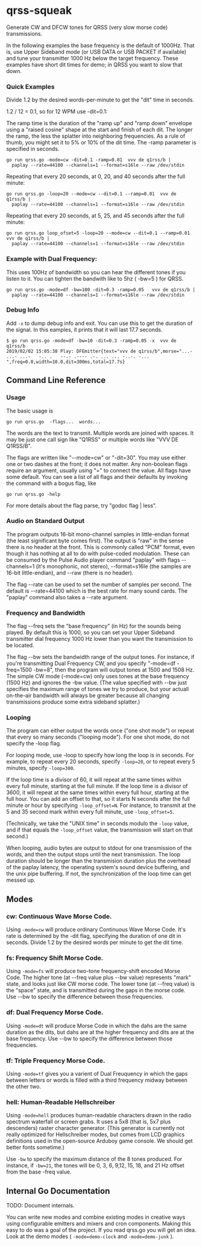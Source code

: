 # qrss-squeak
Generate CW and DFCW tones for QRSS (very slow morse code) transmissions.

In the following examples the base frequency is the default of 1000Hz.
That is, use Upper Sideband mode (or USB DATA or USB PACKET if available)
and tune your transmitter 1000 Hz below the target frequency.
These examples have short dit times for demo; in QRSS you want to slow that down.

### Quick Examples

Divide 1.2 by the desired words-per-minute to get the "dit" time in seconds.

1.2 / 12 = 0.1, so for 12 WPM use -dit=0.1:

The ramp time is the duration of the "ramp up" and "ramp down" envelope
using a "raised cosine" shape at the start and finish of each dit.
The longer the ramp, the less the splatter into neighboring frequencies.
As a rule of thumb, you might set it to 5% or 10% of the dit time.
The -ramp parameter is specified in seconds.

```
go run qrss.go -mode=cw -dit=0.1 -ramp=0.01  vvv de q1rss/b |
  paplay --rate=44100 --channels=1 --format=s16le --raw /dev/stdin
```

Repeating that every 20 seconds, at 0, 20, and 40 seconds after the full minute:
```
go run qrss.go -loop=20 --mode=cw --dit=0.1 --ramp=0.01  vvv de q1rss/b |
  paplay --rate=44100 --channels=1 --format=s16le --raw /dev/stdin
```

Repeating that every 20 seconds, at 5, 25, and 45 seconds after the full minute:
```
go run qrss.go loop_ofset=5 -loop=20 --mode=cw --dit=0.1 --ramp=0.01  vvv de q1rss/b |
  paplay --rate=44100 --channels=1 --format=s16le --raw /dev/stdin
```

### Example with Dual Frequency:
This uses 100Hz of bandwidth so you can hear the different tones if you
listen to it.  You can tighten the bandwith like to 5hz ( -bw=5 ) for QRSS.
```
go run qrss.go -mode=df -bw=100 -dit=0.3 -ramp=0.05   vvv de q1rss/b |
  paplay --rate=44100 --channels=1 --format=s16le --raw /dev/stdin
```

### Debug Info

Add `-x` to dump debug info and exit.  You can use this to get the duration of the signal.
In this eamples, it prints that it will last 17.7 seconds.

```
$ go run qrss.go -mode=df -bw=10 -dit=0.3 -ramp=0.05 -x  vvv de q1rss/b
2019/02/02 15:05:38 Play: DFEmitter{text="vvv de q1rss/b",morse="...- ...- ...-   -.. .   --.- .---- .-. ... ... -..-. -... ",freq=0.0,width=10.0,dit=300ms,total=17.7s}
```

## Command Line Reference

### Usage

The basic usage is
```
go run qrss.go  -flags...  words...
```

The words are the text to transmit.  Multiple words are joined with spaces.
It may be just one call sign like "Q1RSS" or multiple words like "VVV DE Q1RSS/B".

The flags are written like "--mode=cw" or "-dit=30".  You may use either one or two
dashes at the front; it does not matter.  Any non-boolean flags require an argument,
usually using "=" to connect the value.  All flags have some default.  You can see
a list of all flags and their defaults by invoking the command with a bogus flag, like
```
go run qrss.go -help
```
For more details about the flag parse, try "godoc flag | less".

### Audio on Standard Output

The program outputs 16-bit mono-channel samples in little-endian format (the least significant
byte comes first).  The output is "raw" in the sense there is no header at the front.
This is commonly called "PCM" format, even though it has nothing at all to do with
pulse-coded modulation.  These can be consumed by the Pulse Audio player command
"paplay" with flags --channels=1 (it's monophonic, not stereo), --format=s16le
(the samples are 16-bit little-endian), and --raw (there is no header).

The flag --rate can be used to set the number of samples per second.
The default is --rate=44100 which is the best rate for many sound cards.
The "paplay" command also takes a --rate argument.

### Frequency and Bandwidth

The flag --freq sets the "base frequency" (in Hz) for the sounds being played.
By default this is 1000, so you can set your Upper Sideband transmitter dial
frequency 1000 Hz lower than you want the transmission to be located.

The flag --bw sets the bandwidth range of the output tones.  For instance, if you're
transmitting Dual Frequency CW, and you specify "-mode=df -freq=1500 -bw=8",
then the program will output tones at 1500 and 1508 Hz.  The simple CW mode
(-mode=cw) only uses tones at the base frequency (1500 Hz) and ignores the -bw value.
(The value specified with --bw just specifies the maximum range of tones we try
to produce, but your actuall on-the-air bandwidth will always be greater
because all changing transmissions produce some extra sideband splatter.)

### Looping

The program can either output the words once ("one shot mode") or repeat that
every so many seconds ("looping mode").  For one shot mode, do not specify
the -loop flag.

For looping mode, use -loop to specify how long the loop is in seconds.
For example, to repeat every 20 seconds, specify `-loop=20`,
or to repeat every 5 minutes, specify `-loop=300`.

If the loop time is a divisor of 60, it will repeat at the same times
within every full minute, starting at the full minute.   If the loop
time is a divisor of 3600, it will repeat at the same times within every
full hour, starting at the full hour.  You can add an offset to that,
so it starts N seconds after the full minute or hour by specifying
`-loop_offset=N`.  For instance, to transmit at the 5 and 35 second
mark within every full minute, use `-loop_offset=5`.

(Technically, we take the "UNIX time" in seconds modulo the `-loop`
value, and if that equals the `-loop_offset` value, the transmission will
start on that second.)

When looping, audio bytes are output to stdout for one transmission of
the words, and then the output stops until the next transmission.
The loop duration should be longer than the transmision duration
plus the overhead of the paplay latency, the operating system's sound device
buffering, and the unix pipe buffering.  If not, the synchronization
of the loop time can get messed up.

## Modes

### cw: Continuous Wave Morse Code.

Using `-mode=cw` will produce ordinary Continuous Wave Morse Code.
It's rate is determined by the -dit flag, specifying the duration of
one dit in seconds.  Divide 1.2 by the desired words per minute to
get the dit time.

### fs: Frequency Shift Morse Code.

Using `-mode=fs` will produce two-tone frequency-shift encoded Morse Code.
The higher tone (at --freq value plus --bw value) represents "mark" state,
and looks just like CW morse code.  The lower tone (at --freq value)
is the "space" state, and is transmitted during the gaps in the morse code.
Use --bw to specify the difference between those frequencies.

### df: Dual Frequency Morse Code.

Using `-mode=dt` will produce Morse Code in which the dahs are the same
duration as the dits, but dahs are at the higher frequency and dits are
at the base frequency.
Use --bw to specify the difference between those frequencies.

### tf: Triple Frequency Morse Code.

Using `-mode=tf` gives you a varient of Dual Freuquency in which the
gaps between letters or words is filled with a third frequency midway
between the other two.

### hell: Human-Readable Hellschreiber

Using `-mode=hell` produces human-readable characters drawn in the
radio spectrum waterfall or screen grabs.  It uses a 5x8 (that is, 5x7
plus descenders) raster character generator.  (This generator is currently not
really optimized for Hellschreiber modes, but comes from LCD graphics
definitions used in the open-source Arduboy game console.  We should
get better fonts sometime.)

Use `-bw` to specify the maximum distance of the 8 tones produced.
For instance, if `-bw=21`, the tones will be 0, 3, 6, 9,12, 15, 18,
and 21 Hz offset from the base -freq value.

## Internal Go Documentation

TODO: Document internals.

You can write new modes and combine existing modes in creative ways
using configurable emitters and mixers and cron components.
Making this easy to do was a goal of the project.
If you read qrss.go you will get an idea.  Look at the demo modes
( `-mode=demo-clock` and `-mode=demo-junk` ).
